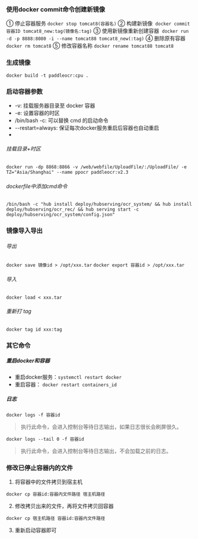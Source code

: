 ### 使用docker commit命令创建新镜像
① 停止容器服务 `docker stop tomcat8(容器名)`
② 构建新镜像  `docker commit 容器ID tomcat8_new:tag(镜像名:tag)`
③ 使用新镜像重新创建容器  `docker run -d -p 8888:8080 -i --name tomcat88 tomcat8_new(:tag)`
④ 删除原有容器 `docker rm tomcat8`
⑤ 修改容器名称 `docker rename tomcat88 tomcat8`

### 生成镜像
`docker build -t paddleocr:cpu .`

### 启动容器参数
* -v: 挂载服务器目录至 docker 容器
* -e: 设置容器的时区
* /bin/bash -c: 可以替换 cmd 的启动命令
* --restart=always: 保证每次docker服务重启后容器也自动重启
* 
###### 挂载目录+时区
`docker run -dp 8868:8866 -v /web/webfile/UploadFile/:/UploadFile/ -e TZ="Asia/Shanghai" --name ppocr paddleocr:v2.3`

###### dockerfile中添加cmd命令
`/bin/bash -c "hub install deploy/hubserving/ocr_system/ && hub install deploy/hubserving/ocr_rec/ && hub serving start -c deploy/hubserving/ocr_system/config.json"`


### 镜像导入导出
###### 导出
`docker save 镜像id > /opt/xxx.tar`
`docker export 容器id > /opt/xxx.tar`

###### 导入
`docker load < xxx.tar`

###### 重新打 tag
`docker tag id xxx:tag`


### 其它命令
##### 重启docker和容器
* 重启docker服务：`systemctl restart docker`
* 重启容器： `docker restart containers_id`

##### 日志
`docker logs -f 容器id`
> 执行此命令，会进入控制台等待日志输出，如果日志很长会刷屏很久。

`docker logs --tail 0 -f 容器id`
> 执行此命令，会进入控制台等待日志输出，不会加载之前的日志。

### 修改已停止容器内的文件
1. 将容器中的文件拷贝到宿主机
```
docker cp 容器id:容器内文件路径 宿主机路径
```

2. 修改拷贝出来的文件，再将文件拷贝回容器
```
docker cp 宿主机路径 容器id:容器内文件路径 
```

3. 重新启动容器即可